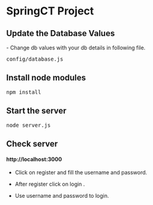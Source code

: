 # SpringCT  Project

<h2>Update the Database Values</h2>
- Change db values with your db details in following file.

<pre>config/database.js </pre>

<h2>Install node modules</h2>

<pre>npm install </pre>

<h2>Start the server</h2>
<pre>node server.js</pre>

<h2>Check server</h2>

<h4>http://localhost:3000</h4>

- Click on register and fill the username and password.

- After register click on login .

- Use username and password to login.
